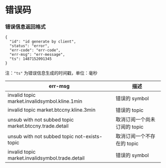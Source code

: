 # 错误码



### 错误信息返回格式
```
{
  "id": "id generate by client",
  "status": "error",
  "err-code": "err-code",
  "err-msg": "err-message",
  "ts": 1487152091345
}
```
注：`"ts"` 为错误信息生成的时间戳，单位：毫秒

| err-msg | 描述 |
| --------- | ------ |
|invalid topic market.invalidsymbol.kline.1min | 错误的 symbol|
|invalid topic market.btccny.kline.3min| 错误的 topic |
| unsub with not subbed topic market.btccny.trade.detail| 取消订阅一个尚未订阅的 topic|
| unsub with not subbed topic not-exists-topic | 取消订阅一个不存在的 topic|
| invalid topic market.invalidsymbol.trade.detail| 错误的 symbol|

